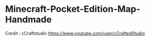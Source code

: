 # Minecraft-Pocket-Edition-Map-Handmade
Credit : cCraftstudio https://www.youtube.com/user/cCraftedStudio
